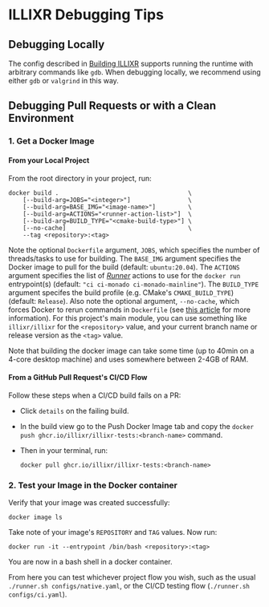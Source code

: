 # ILLIXR Debugging Tips


## Debugging Locally
The config described in [Building ILLIXR][10] supports running the runtime with
    arbitrary commands like `gdb`.
When debugging locally, we recommend using either `gdb` or `valgrind` in this way.

## Debugging Pull Requests or with a Clean Environment
### 1. Get a Docker Image
#### From your Local Project
From the root directory in your project, run:

<!--- language: lang-shell -->
    docker build .                                    \
        [--build-arg=JOBS="<integer>"]                \
        [--build-arg=BASE_IMG="<image-name>"]         \
        [--build-arg=ACTIONS="<runner-action-list>"]  \
        [--build-arg=BUILD_TYPE="<cmake-build-type>"] \
        [--no-cache]                                  \
        --tag <repository>:<tag>

Note the optional `Dockerfile` argument, `JOBS`, which specifies the number of
    threads/tasks to use for building.
The `BASE_IMG` argument specifies the Docker image to pull for
    the build (default: `ubuntu:20.04`).
The `ACTIONS` argument specifies the list of [_Runner_][11] actions to use for
    the `docker run` entrypoint(s) (default: `"ci ci-monado ci-monado-mainline"`).
The `BUILD_TYPE` argument specifes the build profile (e.g. CMake's `CMAKE_BUILD_TYPE`)
    (default: `Release`).
Also note the optional argument, `--no-cache`, which forces Docker to rerun commands in `Dockerfile`
    (see [this article][1] for more information).
For this project's main module, you can use something like `illixr/illixr` for the `<repository>` value,
    and your current branch name or release version as the `<tag>` value.

Note that building the docker image can take some time (up to 40min on a 4-core desktop machine)
    and uses somewhere between 2-4GB of RAM.

#### From a GitHub Pull Request's CI/CD Flow
Follow these steps when a CI/CD build fails on a PR:

-   Click `details` on the failing build.

-   In the build view go to the Push Docker Image tab and copy
        the `docker push ghcr.io/illixr/illixr-tests:<branch-name>` command.

-   Then in your terminal, run:

    <!--- language: lang-shell -->

        docker pull ghcr.io/illixr/illixr-tests:<branch-name>

### 2. Test your Image in the Docker container
Verify that your image was created successfully:

<!--- language: lang-shell -->
    docker image ls

Take note of your image's `REPOSITORY` and `TAG` values.
Now run:

<!--- language: lang-shell -->
    docker run -it --entrypoint /bin/bash <repository>:<tag>

You are now in a bash shell in a docker container.

From here you can test whichever project flow you wish, such as the usual
    `./runner.sh configs/native.yaml`,
    or the CI/CD testing flow (`./runner.sh configs/ci.yaml`).


[//]: # (- References -)

[1]:    https://www.baeldung.com/linux/docker-build-cache

[//]: # (- Internal -)

[10]:   building_illixr.md
[11]:   glossary.md#runner
